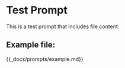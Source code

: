 # Test Prompt

This is a test prompt that includes file content:

## Example file:
{{_docs/prompts/example.md}}
